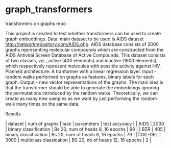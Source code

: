 # graph_transformers
transformers on graphs repo

This project is created to test whether transformers can be used to create graph embeddings.
Data: main dataset to be used is AIDS dataset http://networkrepository.com/AIDS.php.
AIDS database consists of 2000 graphs representing molecular compounds which are
constructed from the AIDS Antiviral Screen Database of Active Compounds. This dataset consists of two
classes, viz., active (400 elements) and inactive (1600 elements), which respectively represent molecules with
possible activity against HIV.
Planned architecture:
A tranformer with a linear regression layer.
Input - random walks performed on graphs as features, binary labels for each graph.
Output - new vector representations of the graphs. The main idea is that the transformer should be able to generate the embeddings 
ignoring the permutations introduced by the random walks. 
Theoretically, we can create as many new samples as we want by just performing the random walk many times on the same data.

Results 

| dataset | num of graphs |          task           |           parameters             | test accuracy  |
|  AIDS   |     2000      |  binary classification  | Bs 20, num of heads 8, 16 epochs |      98        |
|   BZR   |     405       |  binary classification  | Bs 20, num of heads 8, 16 epochs |      79        |
|COIL-DEL |    3900       | multiclass classication | BS 20, nb of heads 12, 16 epochs |       2        |
